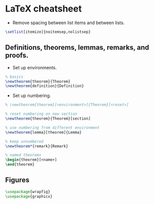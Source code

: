 # LaTeX cheatsheet

* Remove spacing between list items and between lists.

```tex
\setlist[itemize]{noitemsep,nolistsep}
```

## Definitions, theorems, lemmas, remarks, and proofs.

* Set up environments.

```tex
% basics
\newtheorem{theorem}{Theorem}
\newtheorem{definition}{Definition}
```
* Set up numbering.

```tex
% \newtheorem{theorem}[<environment>]{Theorem}[<reset>]

% reset numbering on new section
\newtheorem{theorem}{Theorem}[section]

% use numbering from different environment
\newtheorem{lemma}[theorem]{Lemma}

% keep unnumbered
\newtheorem*{remark}{Remark}

% named theorems
\begin{theorem}[<name>]
\end{theorem}
```

## Figures

```tex
\usepackage{wrapfig}
\usepackage{graphicx}
```
